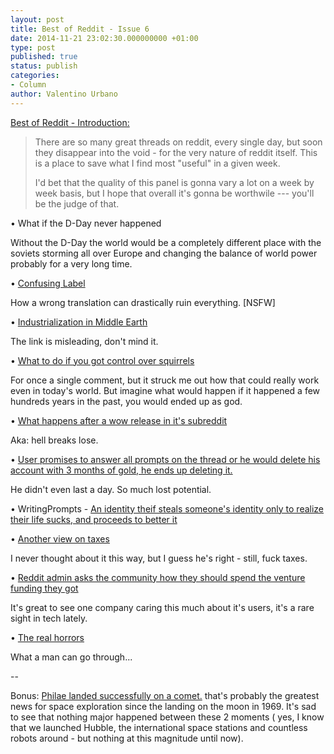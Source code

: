```yaml
---
layout: post
title: Best of Reddit - Issue 6
date: 2014-11-21 23:02:30.000000000 +01:00
type: post
published: true
status: publish
categories:
- Column
author: Valentino Urbano 
---
```


[Best of Reddit - Introduction:][0]

> There are so many great threads on reddit, every single day, but soon they disappear into the void - for the very nature of reddit itself. This is a place to save what I find most "useful" in a given week.
> 
> I'd bet that the quality of this panel is gonna vary a lot on a week by week basis, but I hope that overall it's gonna be worthwile --- you'll be the judge of that.

• What if the D-Day never happened

Without the D-Day the world would be a completely different place with the soviets storming all over Europe and changing the balance of world power probably for a very long time.

• [Confusing Label][1]

How a wrong translation can drastically ruin everything. \[NSFW\]

• [Industrialization in Middle Earth][2]

The link is misleading, don't mind it.

• [What to do if you got control over squirrels][3]

For once a single comment, but it struck me out how that could really work even in today's world. But imagine what would happen if it happened a few hundreds years in the past, you would ended up as god.

• [What happens after a wow release in it's subreddit][4]

Aka: hell breaks lose.

• [User promises to answer all prompts on the thread or he would delete his account with 3 months of gold, he ends up deleting it.][5]

He didn't even last a day. So much lost potential.

• WritingPrompts - [An identity theif steals someone's identity only to realize their life sucks, and proceeds to better it][6]

• [Another view on taxes][7]

I never thought about it this way, but I guess he's right - still, fuck taxes.

• [Reddit admin asks the community how they should spend the venture funding they got][8]

It's great to see one company caring this much about it's users, it's a rare sight in tech lately.

• [The real horrors][9]

What a man can go through...

--

Bonus: [Philae landed successfully on a comet.][10] that's probably the greatest news for space exploration since the landing on the moon in 1969\. It's sad to see that nothing major happened between these 2 moments ( yes, I know that we launched Hubble, the international space stations and countless robots around - but nothing at this magnitude until now).


[0]: http://www.myshar.org/best-of-reddit-introduction/
[1]: http://www.reddit.com/r/mildlyinteresting/comments/2m43c9/coworkers_homeopathic_cure_has_semen_in_it/
[2]: http://www.reddit.com/r/worldnews/comments/2m7cc7/local_hunters_kill_over_70_boko_haram_insurgents/
[3]: http://www.reddit.com/r/AskReddit/comments/2m924r/you_have_the_obedience_and_loyalty_of_all/cm25zzj
[4]: http://www.reddit.com/r/wow/comments/2mcfbb/mods_no_longer_give_a_shit_post_whatever/
[5]: http://www.reddit.com/r/WritingPrompts/comments/2mbj84/pm_prompt_me_i_will_answer_every_prompt_in_the/
[6]: http://www.reddit.com/r/WritingPrompts/comments/2may8g/wp_an_identity_theif_steals_someones_identity/cm2jpcj
[7]: http://www.reddit.com/r/politics/comments/2m7o0b/unlike_brits_americans_dont_think_tax_is_morally/cm1p6ww
[8]: http://www.reddit.com/r/AskReddit/comments/2moyiz/serious_how_should_reddit_inc_distribute_a/
[9]: http://www.reddit.com/r/alcoholism/comments/2mpv21/wanted_to_get_a_little_of_my_story_out_need_some/
[10]: http://www.reddit.com/r/Physics/comments/2m2xpz/philae_landing_on_comet_67p_mega_thread/